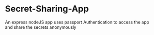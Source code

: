 # Secret-Sharing-App
An express nodeJS app uses passport Authentication to access the app and share the secrets anonymously
